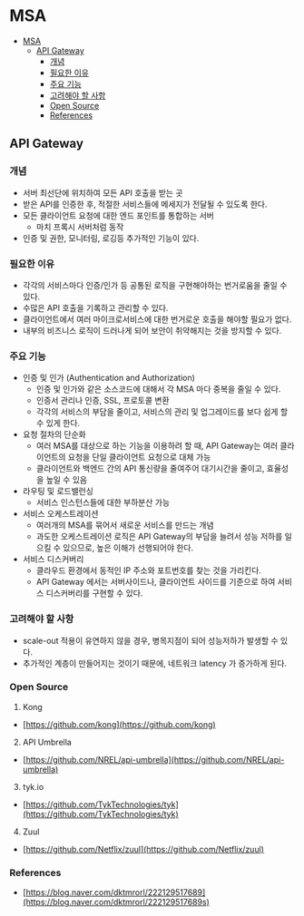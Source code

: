 # MSA

- [MSA](#msa)
  - [API Gateway](#api-gateway)
    - [개념](#개념)
    - [필요한 이유](#필요한-이유)
    - [주요 기능](#주요-기능)
    - [고려해야 할 사항](#고려해야-할-사항)
    - [Open Source](#open-source)
    - [References](#references)

## API Gateway

### 개념

- 서버 최선단에 위치하여 모든 API 호출을 받는 곳
- 받은 API를 인증한 후, 적절한 서비스들에 메세지가 전달될 수 있도록 한다.
- 모든 클라이언트 요청에 대한 엔드 포인트를 통합하는 서버
  - 마치 프록시 서버처럼 동작
- 인증 및 권한, 모니터링, 로깅등 추가적인 기능이 있다.

### 필요한 이유

- 각각의 서비스마다 인증/인가 등 공통된 로직을 구현해야하는 번거로움을 줄일 수 있다.
- 수많은 API 호출을 기록하고 관리할 수 있다.
- 클라이언트에서 여러 마이크로서비스에 대한 번거로운 호출을 해야할 필요가 없다.
- 내부의 비즈니스 로직이 드러나게 되어 보안이 취약해지는 것을 방지할 수 있다.

### 주요 기능

- 인증 및 인가 (Authentication and Authorization)
  - 인증 및 인가와 같은 소스코드에 대해서 각 MSA 마다 중복을 줄일 수 있다.
  - 인증서 관리나 인증, SSL, 프로토콜 변환
  - 각각의 서비스의 부담을 줄이고, 서비스의 관리 및 업그레이드를 보다 쉽게 할 수 있게 한다.
- 요청 절차의 단순화
  - 여러 MSA를 대상으로 하는 기능을 이용하려 할 때, API Gateway는 여러 클라이언트의 요청을 단일 클라이언트 요청으로 대체 가능
  - 클라이언트와 백엔드 간의 API 통신량을 줄여주어 대기시간을 줄이고, 효율성을 높일 수 있음
- 라우팅 및 로드밸런싱
  - 서비스 인스턴스들에 대한 부하분산 가능
- 서비스 오케스트레이션
  - 여러개의 MSA를 묶어서 새로운 서비스를 만드는 개념
  - 과도한 오케스트레이션 로직은 API Gateway의 부담을 늘려서 성능 저하를 일으킬 수 있으므로, 높은 이해가 선행되어야 한다.
- 서비스 디스커버리
  - 클라우드 환경에서 동적인 IP 주소와 포트번호를 찾는 것을 가리킨다.
  - API Gateway 에서는 서버사이드나, 클라이언트 사이드를 기준으로 하여 서비스 디스커버리를 구현할 수 있다.

### 고려해야 할 사항

- scale-out 적용이 유연하지 않을 경우, 병목지점이 되어 성능저하가 발생할 수 있다.
- 추가적인 계층이 만들어지는 것이기 때문에, 네트워크 latency 가 증가하게 된다.

### Open Source

1. Kong

- [https://github.com/kong](https://github.com/kong)

2. API Umbrella

- [https://github.com/NREL/api-umbrella](https://github.com/NREL/api-umbrella)

3. tyk.io

- [https://github.com/TykTechnologies/tyk](https://github.com/TykTechnologies/tyk)

4. Zuul

- [https://github.com/Netflix/zuul](https://github.com/Netflix/zuul)

### References

- [https://blog.naver.com/dktmrorl/222129517689](https://blog.naver.com/dktmrorl/222129517689s)
